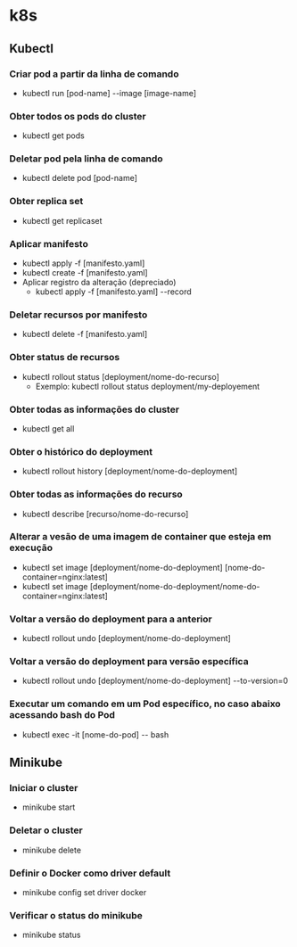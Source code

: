 # k8s

## Kubectl

### Criar pod a partir da linha de comando
- kubectl run [pod-name] --image [image-name]

### Obter todos os pods do cluster
- kubectl get pods

### Deletar pod pela linha de comando
- kubectl delete pod [pod-name]

### Obter replica set
- kubectl get replicaset

### Aplicar manifesto
- kubectl apply -f [manifesto.yaml]
- kubectl create -f [manifesto.yaml]
- Aplicar registro da alteração (depreciado)
    - kubectl apply -f [manifesto.yaml] --record

### Deletar recursos por manifesto
- kubectl delete -f [manifesto.yaml]

### Obter status de recursos
- kubectl rollout status [deployment/nome-do-recurso]
    - Exemplo: kubectl rollout status deployment/my-deployement

### Obter todas as informações do cluster
- kubectl get all

### Obter o histórico do deployment
- kubectl rollout history [deployment/nome-do-deployment]

### Obter todas as informações do recurso
- kubectl describe [recurso/nome-do-recurso]

### Alterar a vesão de uma imagem de container que esteja em execução
- kubectl set image [deployment/nome-do-deployment] [nome-do-container=nginx:latest]
- kubectl set image [deployment/nome-do-deployment/nome-do-container=nginx:latest]

### Voltar a versão do deployment para a anterior
- kubectl rollout undo [deployment/nome-do-deployment]

### Voltar a versão do deployment para versão específica
- kubectl rollout undo [deployment/nome-do-deployment] --to-version=0

### Executar um comando em um Pod específico, no caso abaixo acessando bash do Pod
- kubectl exec -it [nome-do-pod] -- bash

## Minikube

### Iniciar o cluster
- minikube start

### Deletar o cluster
- minikube delete

### Definir o Docker como driver default
- minikube config set driver docker

### Verificar o status do minikube
- minikube status
